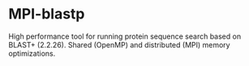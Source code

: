 MPI-blastp
==========

High performance tool for running protein sequence search based on BLAST+ (2.2.26). Shared (OpenMP) and distributed (MPI) memory optimizations.